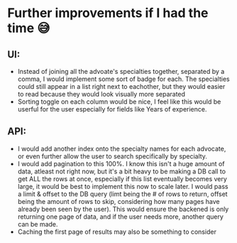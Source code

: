 # Further improvements if I had the time 😅

## UI:
* Instead of joining all the advoate's specialties together, separated by a comma, I would implement some sort of badge for each. The specialties could still appear in a list right next to eachother, but they would easier to read because they would look visually more separated
* Sorting toggle on each column would be nice, I feel like this would be userful for the user especially for fields like Years of experience. 

## API:
* I would add another index onto the specialty names for each advocate, or even further allow the user to search specifically by specialty.
* I would add pagination to this 100%. I know this isn't a huge amount of data, atleast not right now, but it's a bit heavy to be making a DB call to get ALL the rows at once, especially if this list eventually becomes very large, it would be best to implement this now to scale later. I would pass a limit & offset to the DB query (limt being the # of rows to return, offset being the amount of rows to skip, considering how many pages have already been seen by the user). This would ensure the backened is only returning one page of data, and if the user needs more, another query can be made. 
* Caching the first page of results may also be something to consider
